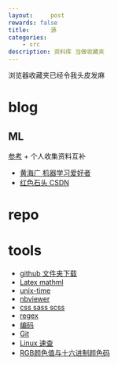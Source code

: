 ```yaml
---
layout:     post
rewards: false
title:      源
categories:
    - src
description: 资料库 当做收藏夹
---
```


浏览器收藏夹已经令我头皮发麻

# blog

## ML
[参考](/category/#/ml) + 个人收集资料互补
- [黄海广 机器学习爱好者](http://www.ai-start.com/)
- [红色石头 CSDN](https://blog.csdn.net/red_stone1)





# repo





# tools
- [github 文件夹下载](http://minhaskamal.github.io/DownGit)
- [Latex mathml](http://www.wiris.com/editor/demo/en/developers#mathml-latex)
- [unix-time](https://1024tools.com/timestamp)
- [nbviewer](https://nbviewer.jupyter.org/)
- [css sass scss](http://css2sass.herokuapp.com/)
- [regex](https://regex101.com/)
- [编码](http://web.chacuo.net/charseturlencode)
- [Git](https://github.com/k88hudson/git-flight-rules/blob/master/README_zh-CN.md)
- [Linux 速查](https://github.com/jaywcjlove/linux-command)
- [RGB颜色值与十六进制颜色码](http://www.sioe.cn/yingyong/yanse-rgb-16/)